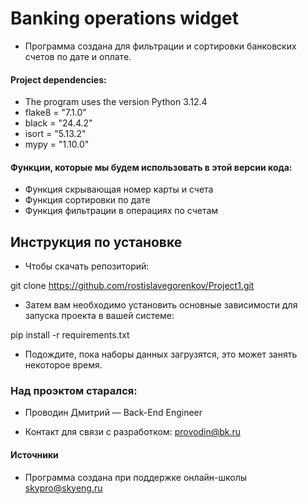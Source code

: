 # Banking operations widget
- Программа создана для фильтрации и сортировки банковских счетов по дате и оплате.

#### Project dependencies:
- The program uses the version Python 3.12.4
- flake8 = "7.1.0"
- black = "24.4.2"
- isort = "5.13.2"
- mypy = "1.10.0"

#### Функции, которые мы будем использовать в этой версии кода:
- Функция скрывающая номер карты и счета
- Функция сортировки по дате
- Функция фильтрации в операциях по счетам

## Инструкция по установке
- Чтобы скачать репозиторий:

git clone https://github.com/rostislavegorenkov/Project1.git

- Затем вам необходимо установить основные зависимости для запуска проекта в вашей системе:

pip install -r requirements.txt

- Подождите, пока наборы данных загрузятся, это может занять некоторое время.

### Над проэктом старался:
- Проводин Дмитрий — Back-End Engineer

- Контакт для связи с разработком:
provodin@bk.ru

#### Источники
- Программа создана при поддержке онлайн-школы skypro@skyeng.ru